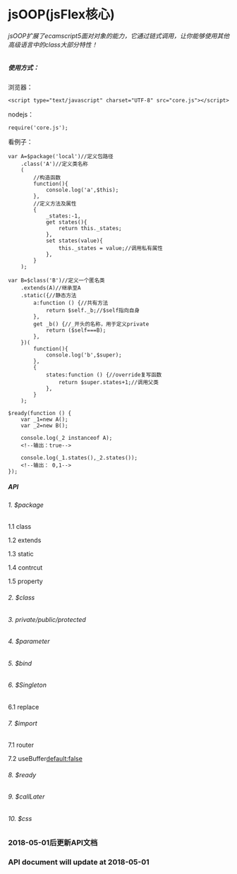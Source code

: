 ﻿# jsOOP(jsFlex核心)
 
###### jsOOP扩展了ecamscript5面对对象的能力，它通过链式调用，让你能够使用其他高级语言中的class大部分特性！

##### 使用方式：

浏览器：

```
<script type="text/javascript" charset="UTF-8" src="core.js"></script>
```
nodejs：

```
require('core.js');
```

看例子：


```
var A=$package('local')//定义包路径
    .class('A')//定义类名称
    (
        //构造函数
        function(){
            console.log('a',$this);
        },
        //定义方法及属性
        {
            _states:-1,
            get states(){
                return this._states;
            },
            set states(value){
                this._states = value;//调用私有属性
            },
        }
    );

var B=$class('B')//定义一个匿名类
    .extends(A)//继承至A
    .static({//静态方法
        a:function () {//共有方法
            return $self._b;//$self指向自身
        },
        get _b() {//_开头的名称，用于定义private
            return ($self===B);
        },
    })(
        function(){
            console.log('b',$super);
        },
        {
            states:function () {//override复写函数
                return $super.states+1;//调用父类
            },
        }
    );
```


```
$ready(function () {
    var _1=new A();
    var _2=new B();

    console.log(_2 instanceof A);
    <!--输出：true-->
    
    console.log(_1.states(),_2.states());
    <!--输出： 0,1-->
});
```


##### API
###### 1. $package
 1.1 class
 
 1.2 extends
 
 1.3 static
 
 1.4 contrcut
 
 1.5 property
###### 2. $class
###### 3. private/public/protected
###### 4. $parameter
###### 5. $bind
###### 6. $Singleton
6.1 replace 
###### 7. $import
7.1 router

7.2 useBuffer<default:false>
###### 8. $ready
###### 9. $callLater
###### 10. $css

### 2018-05-01后更新API文档
### API document will update at 2018-05-01
